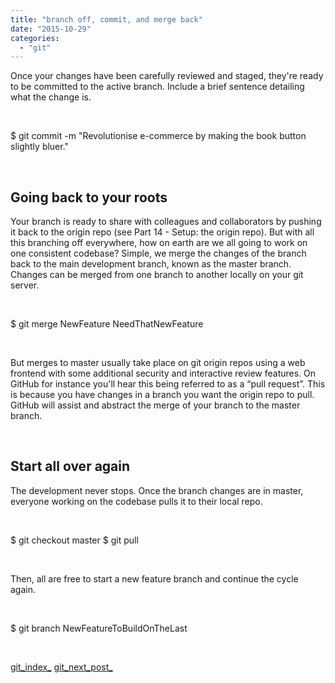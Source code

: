 ```yaml
---
title: "branch off, commit, and merge back"
date: "2015-10-29"
categories: 
  - "git"
---
```


Once your changes have been carefully reviewed and staged, they're ready to be committed to the active branch. Include a brief sentence detailing what the change is.

 

$ git commit -m "Revolutionise e-commerce by making the book button slightly bluer."

 

## Going back to your roots

Your branch is ready to share with colleagues and collaborators by pushing it back to the origin repo (see Part 14 - Setup: the origin repo). But with all this branching off everywhere, how on earth are we all going to work on one consistent codebase? Simple, we merge the changes of the branch back to the main development branch, known as the master branch. Changes can be merged from one branch to another locally on your git server.

 

$ git merge NewFeature NeedThatNewFeature

 

But merges to master usually take place on git origin repos using a web frontend with some additional security and interactive review features. On GitHub for instance you'll hear this being referred to as a “pull request”. This is because you have changes in a branch you want the origin repo to pull. GitHub will assist and abstract the merge of your branch to the master branch.

 

## Start all over again

The development never stops. Once the branch changes are in master, everyone working on the codebase pulls it to their local repo.

 

$ git checkout master
$ git pull

 

Then, all are free to start a new feature branch and continue the cycle again.

 

$ git branch NewFeatureToBuildOnTheLast

 

[git\_index\_](http://lifebeyondfife.com/git/) [git\_next\_post\_](http://lifebeyondfife.com/never-ever-push-to-master/)
